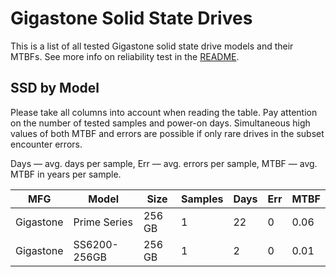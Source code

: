Gigastone Solid State Drives
============================

This is a list of all tested Gigastone solid state drive models and their MTBFs. See
more info on reliability test in the [README](https://github.com/linuxhw/SMART).

SSD by Model
------------

Please take all columns into account when reading the table. Pay attention on the
number of tested samples and power-on days. Simultaneous high values of both MTBF
and errors are possible if only rare drives in the subset encounter errors.

Days — avg. days per sample,
Err  — avg. errors per sample,
MTBF — avg. MTBF in years per sample.

| MFG       | Model              | Size   | Samples | Days  | Err   | MTBF |
|-----------|--------------------|--------|---------|-------|-------|------|
| Gigastone | Prime Series       | 256 GB | 1       | 22    | 0     | 0.06   |
| Gigastone | SS6200-256GB       | 256 GB | 1       | 2     | 0     | 0.01   |
